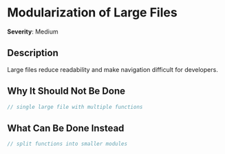 # Modularization of Large Files

**Severity**: Medium

## Description
Large files reduce readability and make navigation difficult for developers.

## Why It Should Not Be Done


```rust
// single large file with multiple functions
```



## What Can Be Done Instead



```rust
// split functions into smaller modules
```


